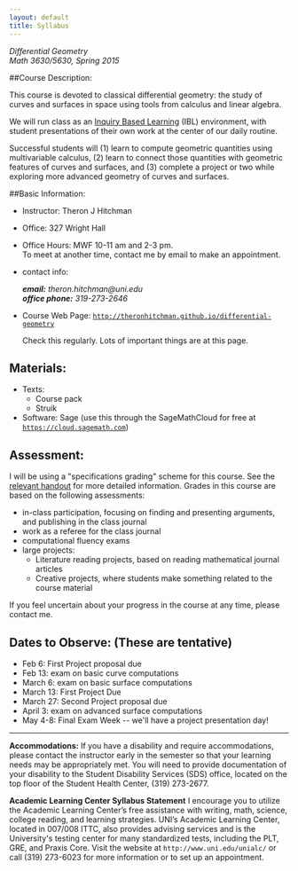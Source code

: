 ```yaml
---
layout: default
title: Syllabus
---
```


*Differential Geometry*<br />
*Math 3630/5630, Spring 2015*


##Course Description:

This course is devoted to classical differential geometry: the study of curves and
surfaces in space using tools from calculus and linear algebra.

We will run class as an [Inquiry Based Learning][IBL] (IBL) environment, with
student presentations of their own work at the center of our daily routine.

Successful students will (1) learn to compute geometric quantities using multivariable
calculus, (2) learn to connect those quantities with geometric features of curves and
surfaces, and (3) complete a project or two while exploring more advanced geometry
of curves and surfaces.



##Basic Information:

- Instructor: 		Theron J Hitchman
- Office: 		327 Wright Hall
- Office Hours: 	MWF  10-11 am and 2-3 pm.  
  To meet at another time, contact me by email to make an appointment.
- contact info:
  <address>
  <strong>email:</strong> theron.hitchman@uni.edu<br>
  <strong>office phone:</strong> 319-273-2646
  </address>
- Course Web Page: <code>http://theronhitchman.github.io/differential-geometry</code>

  Check this regularly. Lots of important things are at this page.

## Materials:

- Texts:
    * Course pack
    * Struik
- Software: Sage (use this through the SageMathCloud for free at <code>https://cloud.sagemath.com</code>)


## Assessment:

I will be using a "specifications grading" scheme for this course. See the
[relevant handout][specs] for more detailed information. Grades in this course are based
on the following assessments:

- in-class participation, focusing on finding and presenting arguments, and publishing in the class journal
- work as a referee for the class journal
- computational fluency exams
- large projects:
    * Literature reading projects, based on reading mathematical journal articles
    * Creative projects, where students make something related to the course material

If you feel uncertain about your progress in the course at any time, please contact me.

## Dates to Observe: (These are tentative)

- Feb 6: First Project proposal due
- Feb 13: exam on basic curve computations
- March 6: exam on basic surface computations
- March 13: First Project Due
- March 27: Second Project proposal due
- April 3: exam on advanced surface computations
- May 4-8: Final Exam Week -- we'll have a project presentation day!

---

**Accommodations:**
  If you have a disability and require accommodations, please contact the
  instructor early in the semester so that your learning needs may be
  appropriately met. You will need to provide documentation of your
  disability to the Student Disability Services (SDS) office, located on the
  top floor of the Student Health Center, (319) 273-2677.

**Academic Learning Center Syllabus Statement**
  I encourage you to utilize the Academic Learning Center’s free assistance with
  writing, math, science, college reading, and learning strategies. UNI’s Academic
  Learning Center, located in 007/008 ITTC, also provides advising services and
  is the University's testing center for many standardized tests, including the
  PLT, GRE, and Praxis Core. Visit the website at `http://www.uni.edu/unialc/` or
  call (319) 273-6023 for more information or to set up an appointment.  

[GreenLionPress]: http://www.greenlion.com/euclid.html
[specs]: {{site.baseurl}}/specs-grading/
[ggb]: www.geogebra.org
[IBL]: http://theronhitchman.github.io/euclidean-geometry/inquiry-based-learning/
